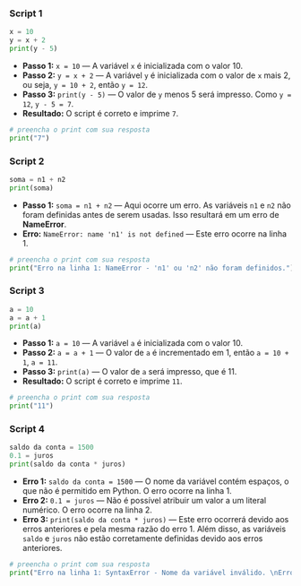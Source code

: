 
### Script 1
```python
x = 10
y = x + 2
print(y - 5)
```
- **Passo 1:** `x = 10` — A variável `x` é inicializada com o valor 10.
- **Passo 2:** `y = x + 2` — A variável `y` é inicializada com o valor de `x` mais 2, ou seja, `y = 10 + 2`, então `y = 12`.
- **Passo 3:** `print(y - 5)` — O valor de `y` menos 5 será impresso. Como `y = 12`, `y - 5 = 7`.
- **Resultado:** O script é correto e imprime `7`.

```python
# preencha o print com sua resposta
print("7")
```

### Script 2
```python
soma = n1 + n2
print(soma)
```
- **Passo 1:** `soma = n1 + n2` — Aqui ocorre um erro. As variáveis `n1` e `n2` não foram definidas antes de serem usadas. Isso resultará em um erro de **NameError**.
- **Erro:** `NameError: name 'n1' is not defined` — Este erro ocorre na linha 1.

```python
# preencha o print com sua resposta
print("Erro na linha 1: NameError - 'n1' ou 'n2' não foram definidos.")
```

### Script 3
```python
a = 10
a = a + 1
print(a)
```
- **Passo 1:** `a = 10` — A variável `a` é inicializada com o valor 10.
- **Passo 2:** `a = a + 1` — O valor de `a` é incrementado em 1, então `a = 10 + 1`, `a = 11`.
- **Passo 3:** `print(a)` — O valor de `a` será impresso, que é 11.
- **Resultado:** O script é correto e imprime `11`.

```python
# preencha o print com sua resposta
print("11")
```

### Script 4
```python
saldo da conta = 1500
0.1 = juros
print(saldo da conta * juros)
```
- **Erro 1:** `saldo da conta = 1500` — O nome da variável contém espaços, o que não é permitido em Python. O erro ocorre na linha 1.
- **Erro 2:** `0.1 = juros` — Não é possível atribuir um valor a um literal numérico. O erro ocorre na linha 2.
- **Erro 3:** `print(saldo da conta * juros)` — Este erro ocorrerá devido aos erros anteriores e pela mesma razão do erro 1. Além disso, as variáveis `saldo` e `juros` não estão corretamente definidas devido aos erros anteriores.

```python
# preencha o print com sua resposta
print("Erro na linha 1: SyntaxError - Nome da variável inválido. \nErro na linha 2: SyntaxError - Não é possível atribuir valor a um literal.")
```
